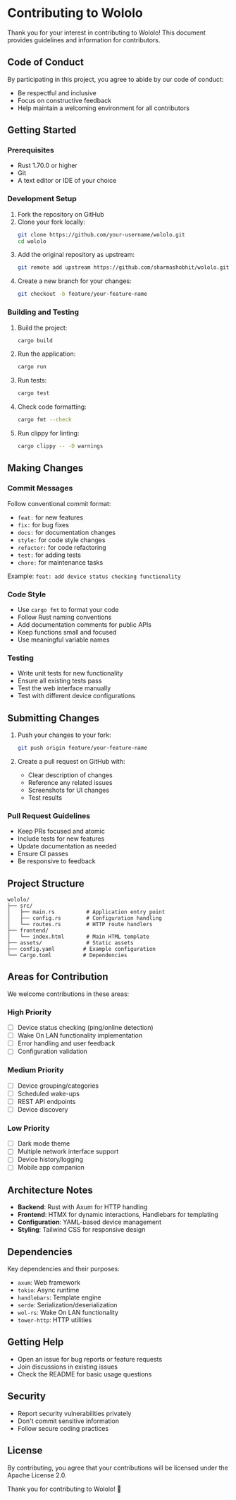 # Contributing to Wololo

Thank you for your interest in contributing to Wololo! This document provides guidelines and information for contributors.

## Code of Conduct

By participating in this project, you agree to abide by our code of conduct:
- Be respectful and inclusive
- Focus on constructive feedback
- Help maintain a welcoming environment for all contributors

## Getting Started

### Prerequisites

- Rust 1.70.0 or higher
- Git
- A text editor or IDE of your choice

### Development Setup

1. Fork the repository on GitHub
2. Clone your fork locally:
   ```bash
   git clone https://github.com/your-username/wololo.git
   cd wololo
   ```
3. Add the original repository as upstream:
   ```bash
   git remote add upstream https://github.com/sharmashobhit/wololo.git
   ```
4. Create a new branch for your changes:
   ```bash
   git checkout -b feature/your-feature-name
   ```

### Building and Testing

1. Build the project:
   ```bash
   cargo build
   ```

2. Run the application:
   ```bash
   cargo run
   ```

3. Run tests:
   ```bash
   cargo test
   ```

4. Check code formatting:
   ```bash
   cargo fmt --check
   ```

5. Run clippy for linting:
   ```bash
   cargo clippy -- -D warnings
   ```

## Making Changes

### Commit Messages

Follow conventional commit format:
- `feat:` for new features
- `fix:` for bug fixes
- `docs:` for documentation changes
- `style:` for code style changes
- `refactor:` for code refactoring
- `test:` for adding tests
- `chore:` for maintenance tasks

Example: `feat: add device status checking functionality`

### Code Style

- Use `cargo fmt` to format your code
- Follow Rust naming conventions
- Add documentation comments for public APIs
- Keep functions small and focused
- Use meaningful variable names

### Testing

- Write unit tests for new functionality
- Ensure all existing tests pass
- Test the web interface manually
- Test with different device configurations

## Submitting Changes

1. Push your changes to your fork:
   ```bash
   git push origin feature/your-feature-name
   ```

2. Create a pull request on GitHub with:
   - Clear description of changes
   - Reference any related issues
   - Screenshots for UI changes
   - Test results

### Pull Request Guidelines

- Keep PRs focused and atomic
- Include tests for new features
- Update documentation as needed
- Ensure CI passes
- Be responsive to feedback

## Project Structure

```
wololo/
├── src/
│   ├── main.rs          # Application entry point
│   ├── config.rs        # Configuration handling
│   └── routes.rs        # HTTP route handlers
├── frontend/
│   └── index.html       # Main HTML template
├── assets/              # Static assets
├── config.yaml         # Example configuration
└── Cargo.toml          # Dependencies
```

## Areas for Contribution

We welcome contributions in these areas:

### High Priority
- [ ] Device status checking (ping/online detection)
- [ ] Wake On LAN functionality implementation
- [ ] Error handling and user feedback
- [ ] Configuration validation

### Medium Priority
- [ ] Device grouping/categories
- [ ] Scheduled wake-ups
- [ ] REST API endpoints
- [ ] Device discovery

### Low Priority
- [ ] Dark mode theme
- [ ] Multiple network interface support
- [ ] Device history/logging
- [ ] Mobile app companion

## Architecture Notes

- **Backend**: Rust with Axum for HTTP handling
- **Frontend**: HTMX for dynamic interactions, Handlebars for templating
- **Configuration**: YAML-based device management
- **Styling**: Tailwind CSS for responsive design

## Dependencies

Key dependencies and their purposes:
- `axum`: Web framework
- `tokio`: Async runtime
- `handlebars`: Template engine
- `serde`: Serialization/deserialization
- `wol-rs`: Wake On LAN functionality
- `tower-http`: HTTP utilities

## Getting Help

- Open an issue for bug reports or feature requests
- Join discussions in existing issues
- Check the README for basic usage questions

## Security

- Report security vulnerabilities privately
- Don't commit sensitive information
- Follow secure coding practices

## License

By contributing, you agree that your contributions will be licensed under the Apache License 2.0.

Thank you for contributing to Wololo! 🎉